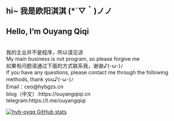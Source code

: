 ## hi~ 我是欧阳淇淇 (*´▽｀)ノノ
## Hello, I’m Ouyang Qiqi
<br>
我的主业并不是程序，所以请见谅<br>
My main business is not program, so please forgive me<br>
如果有问题请通过下面的方式联系我，谢谢♪(･ω･)ﾉ<br>
If you have any questions, please contact me through the following methods, thank you♪(･ω･)ﾉ<br>
Email：ceo@hybgzs.cn<br>
blog（中文）:https://ouyangqiqi.cn<br>
telegram:https://t.me/ouyangqiqi<br>

[![hyb-oyqq GitHub stats](https://github-readme-stats.vercel.app/api?username=hyb-oyqq&count_private=true&show_icons=true&locale=cn&theme=synthwave)](https://github.com/anuraghazra/github-readme-stats)

